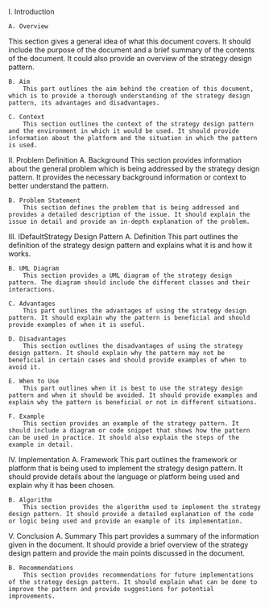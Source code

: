 
I. Introduction
    
    A. Overview
This section gives a general idea of what this document covers. It should include the purpose of the document and a brief summary of the contents of the document. It could also provide an overview of the strategy design pattern.

    B. Aim
        This part outlines the aim behind the creation of this document, which is to provide a thorough understanding of the strategy design pattern, its advantages and disadvantages.
    
    C. Context
        This section outlines the context of the strategy design pattern and the environment in which it would be used. It should provide information about the platform and the situation in which the pattern is used. 

II. Problem Definition
A. Background
This section provides information about the general problem which is being addressed by the strategy design pattern. It provides the necessary background information or context to better understand the pattern.

    B. Problem Statement
        This section defines the problem that is being addressed and provides a detailed description of the issue. It should explain the issue in detail and provide an in-depth explanation of the problem.

III. IDefaultStrategy Design Pattern
A. Definition
This part outlines the definition of the strategy design pattern and explains what it is and how it works.

    B. UML Diagram
        This section provides a UML diagram of the strategy design pattern. The diagram should include the different classes and their interactions. 

    C. Advantages
        This part outlines the advantages of using the strategy design pattern. It should explain why the pattern is beneficial and should provide examples of when it is useful.

    D. Disadvantages
        This section outlines the disadvantages of using the strategy design pattern. It should explain why the pattern may not be beneficial in certain cases and should provide examples of when to avoid it. 

    E. When to Use
        This part outlines when it is best to use the strategy design pattern and when it should be avoided. It should provide examples and explain why the pattern is beneficial or not in different situations.

    F. Example
        This section provides an example of the strategy pattern. It should include a diagram or code snippet that shows how the pattern can be used in practice. It should also explain the steps of the example in detail.


IV. Implementation
A. Framework
This part outlines the framework or platform that is being used to implement the strategy design pattern. It should provide details about the language or platform being used and explain why it has been chosen.

    B. Algorithm 
        This section provides the algorithm used to implement the strategy design pattern. It should provide a detailed explanation of the code or logic being used and provide an example of its implementation. 

V. Conclusion
A. Summary
This part provides a summary of the information given in the document. It should provide a brief overview of the strategy design pattern and provide the main points discussed in the document.

    B. Recommendations
        This section provides recommendations for future implementations of the strategy design pattern. It should explain what can be done to improve the pattern and provide suggestions for potential improvements.

